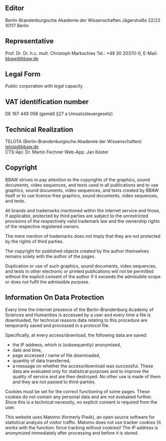 ## Editor

Berlin-Brandenburgische Akademie der Wissenschaften
Jägerstraße 22/23
10117 Berlin

## Representative

Prof. Dr. Dr. h.c. mult. Christoph Markschies
Tel.: +49 30 20370-0, E-Mail: bbaw@bbaw.de

## Legal Form

Public corporation with legal capacity

## VAT identification number

DE 167 449 058 (gemäß §27 a Umsatzsteuergesetz)

## Technical Realization
TELOTA (Berlin-Brandenburgische Akademie der Wissenschaften) 
telota@bbaw.de  
CTS-Api: Dr. Martin Fechner
Web-App: Jan Köster

## Copyright

BBAW strives to pay attention to the copyrights of the graphics, sound documents, video sequences, and texts used in all publications and to use graphics, sound documents, video sequences, and texts created by BBAW itself or to use licence-free graphics, sound documents, video sequences, and texts.

All brands and trademarks mentioned within the internet service and those, if applicable, protected by third parties are subject to the unrestricted provisions of the respectively valid trademark law and the ownership rights of the respective registered owners.

The mere mention of trademarks does not imply that they are not protected by the rights of third parties.

The copyright for published objects created by the author themselves remains solely with the author of the pages.

Duplication or use of such graphics, sound documents, video sequences, and texts in other electronic or printed publications will not be permitted without the explicit consent of the author if it exceeds the admissible scope or does not fulfil the admissible purpose.

## Information On Data Protection

Every time the internet presence of the Berlin-Brandenburg Academy of Sciences and Humanities is accessed by a user and every time a file is downloaded, for technical reasons data relating to this procedure are temporarily saved and processed in a protocol file.

Specifically, at every access/download, the following data are saved:
*  the IP address, which is (subsequently) anonymised,
*  date and time,
*  page accessed / name of file downloaded,
*  quantity of data transferred,
*  a message on whether the access/download was successful.
These data are evaluated only for statistical purposes and to improve the quality of service and are then destroyed. No other use is made of them and they are not passed to third-parties.

Cookies must be set for the correct functioning of some pages. These cookies do not contain any personal data and are not evaluated further. Since this is a technical necessity, no explicit consent is required from the user.
 
This website uses Matomo (formerly Piwik), an open source software for statistical analysis of visitor traffic. Matomo does not use tracker cookies (It works with the function: force tracking without cookies)! 
The IP address is anonymized immediately after processing and before it is stored.
